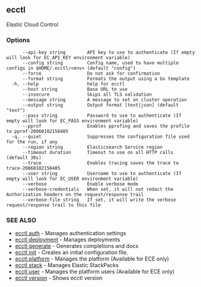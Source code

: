 ## ecctl

Elastic Cloud Control

### Options

```
      --api-key string        API key to use to authenticate (If empty will look for EC_API_KEY environment variable)
      --config string         Config name, used to have multiple configs in $HOME/.ecctl/<env> (default "config")
      --force                 Do not ask for confirmation
      --format string         Formats the output using a Go template
  -h, --help                  help for ecctl
      --host string           Base URL to use
      --insecure              Skips all TLS validation
      --message string        A message to set on cluster operation
      --output string         Output format [text|json] (default "text")
      --pass string           Password to use to authenticate (If empty will look for EC_PASS environment variable)
      --pprof                 Enables pprofing and saves the profile to pprof-20060102150405
  -q, --quiet                 Suppresses the configuration file used for the run, if any
      --region string         Elasticsearch Service region
      --timeout duration      Timeout to use on all HTTP calls (default 30s)
      --trace                 Enables tracing saves the trace to trace-20060102150405
      --user string           Username to use to authenticate (If empty will look for EC_USER environment variable)
      --verbose               Enable verbose mode
      --verbose-credentials   When set, it will not redact the Authorization headers on the request/response trail
      --verbose-file string   If set, it will write the verbose request/response trail to this file
```

### SEE ALSO

* [ecctl auth](ecctl_auth.md)	 - Manages authentication settings
* [ecctl deployment](ecctl_deployment.md)	 - Manages deployments
* [ecctl generate](ecctl_generate.md)	 - Generates completions and docs
* [ecctl init](ecctl_init.md)	 - Creates an initial configuration file.
* [ecctl platform](ecctl_platform.md)	 - Manages the platform (Available for ECE only)
* [ecctl stack](ecctl_stack.md)	 - Manages Elastic StackPacks
* [ecctl user](ecctl_user.md)	 - Manages the platform users (Available for ECE only)
* [ecctl version](ecctl_version.md)	 - Shows ecctl version

